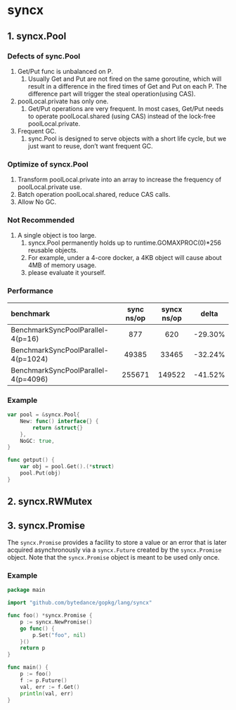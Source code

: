 # syncx

## 1. syncx.Pool
### Defects of sync.Pool
1. Get/Put func is unbalanced on P.
    1. Usually Get and Put are not fired on the same goroutine, which will result in a difference in the fired times of Get and Put on each P. The difference part will trigger the steal operation(using CAS).
2. poolLocal.private has only one.
    1. Get/Put operations are very frequent. In most cases, Get/Put needs to operate poolLocal.shared (using CAS) instead of the lock-free poolLocal.private.
3. Frequent GC.
    1. sync.Pool is designed to serve objects with a short life cycle, but we just want to reuse, don’t want frequent GC.

### Optimize of syncx.Pool
1. Transform poolLocal.private into an array to increase the frequency of poolLocal.private use.
2. Batch operation poolLocal.shared, reduce CAS calls.
3. Allow No GC.

### Not Recommended
1. A single object is too large.
   1. syncx.Pool permanently holds up to runtime.GOMAXPROC(0)*256 reusable objects.
   2. For example, under a 4-core docker, a 4KB object will cause about 4MB of memory usage.
   3. please evaluate it yourself.

### Performance
| benchmark | sync ns/op | syncx ns/op | delta |
| :---------- | :-----------: | :-----------: | :-----------: |
| BenchmarkSyncPoolParallel-4(p=16) | 877 | 620 | -29.30% |
| BenchmarkSyncPoolParallel-4(p=1024) | 49385 | 33465 | -32.24% |
| BenchmarkSyncPoolParallel-4(p=4096) | 255671 | 149522 | -41.52% |

### Example
```go
var pool = &syncx.Pool{
	New: func() interface{} {
		return &struct{}
	},
	NoGC: true,
}

func getput() {
	var obj = pool.Get().(*struct)
	pool.Put(obj)
}
```

## 2. syncx.RWMutex

## 3. syncx.Promise

The `syncx.Promise` provides a facility to store a value or an error that is later acquired asynchronously via a `syncx.Future` created by the `syncx.Promise` object. Note that the `syncx.Promise` object is meant to be used only once.

### Example

```go
package main

import "github.com/bytedance/gopkg/lang/syncx"

func foo() *syncx.Promise {
	p := syncx.NewPromise()
	go func() {
		p.Set("foo", nil)
	}()
	return p
}

func main() {
	p := foo()
	f := p.Future()
	val, err := f.Get()
	println(val, err)
}
```